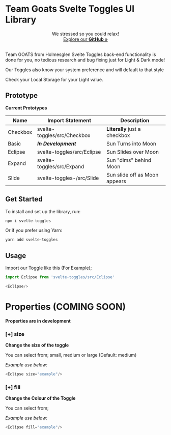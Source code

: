# Team Goats Svelte Toggles UI Library

  <p align="center">
    We stressed so you could relax!
    <br />
    <a href="https://github.com/Team-GOATS">Explore our <strong>GitHub »</strong></a>
    <br />
    <br />
    <!-- <a href="https://sveltetoggles.onrender.com" disabled>View Demo Site</a>
    ·
    <a href="">Report Bug</a>
    · -->
  </p>

Team GOATS from Holmesglen Svelte Toggles back-end functionality is done for you, no tedious research and bug fixing just for Light & Dark mode!

Our Toggles also know your system preference and will default to that style

Check your Local Storage for your Light value.

## Prototype

**Current Prototypes**

| Name                         | Import Statement         | Description |
-------------------------|--------------------------|---------------|
|Checkbox      | svelte-toggles/src/Checkbox          | **Literally** just a checkbox  |
|Basic              | _**In Development**_                       | Sun Turns into Moon         |
|Eclipse           | svelte-toggles/src/Eclipse          | Sun Slides over Moon     |
|Expand          | svelte-toggles/src/Expand         | Sun "dims" behind Moon |
|Slide              | svelte-toggles-/src/Slide            | Sun slide off as Moon appears |

## Get Started

To install and set up the library, run:

```sh
npm i svelte-toggles
```

Or if you prefer using Yarn:

```sh
yarn add svelte-toggles
```

## Usage
Import our Toggle like this (For Example);
```js
import Eclipse from 'svelte-toggles/src/Eclipse'
```
```js
<Eclipse/>
```
# Properties (COMING SOON)
**Properties are in development**
### [+] size

__Change the size of the toggle__

You can select from; small, medium or large (Default: medium)

_Example use below:_
```js
<Eclipse size="example"/>
```
### [+] fill

__Change the Colour of the Toggle__

You can select from; 

_Example use below:_
```js
<Eclipse fill="example"/>
```
